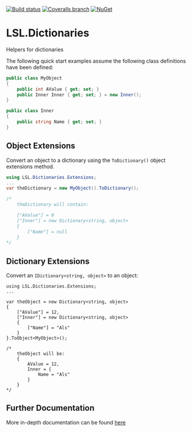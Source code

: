 [![Build status](https://img.shields.io/appveyor/ci/alunacjones/lsl-dictionaries.svg)](https://ci.appveyor.com/project/alunacjones/lsl-dictionaries)
[![Coveralls branch](https://img.shields.io/coverallsCoverage/github/alunacjones/LSL.Dictionaries)](https://coveralls.io/github/alunacjones/LSL.Dictionaries)
[![NuGet](https://img.shields.io/nuget/v/LSL.Dictionaries.svg)](https://www.nuget.org/packages/LSL.Dictionaries/)

# LSL.Dictionaries

Helpers for dictionaries

The following quick start examples assume the following class definitions have been defined:

```csharp
public class MyObject
{
    public int AValue { get; set; }
    public Inner Inner { get; set; } = new Inner();
}

public class Inner
{
    public string Name { get; set; }
}
```
## Object Extensions

Convert an object to a dictionary using the `ToDictionary()` object extensions method.

```csharp { data-fiddle="JWV0iK" }
using LSL.Dictionaries.Extensions;
...
var theDictionary = new MyObject().ToDictionary();

/*
    theDictionary will contain:

    ["AValue"] = 0
    ["Inner"] = new Dictionary<string, object>
    {
        ["Name"] = null
    }
*/
```

## Dictionary Extensions

Convert an `IDictionary<string, object>` to an object:

```<!-- REPLACE csharp { data-fiddle="jQIAC7" } -->csharp<!-- END:REPLACE -->
using LSL.Dictionaries.Extensions;
...

var theObject = new Dictionary<string, object>
{
    ["AValue"] = 12,
    ["Inner"] = new Dictionary<string, object>
    {
        ["Name"] = "Als"
    }
}.ToObject<MyObject>();

/*
    theObject will be:
    {
        AValue = 12,
        Inner = {
            Name = "Als"
        }
    }
*/
```
<!-- HIDE -->

## Further Documentation

More in-depth documentation can be found [here](https://alunacjones.github.io/LSL.Dictionaries/)

<!-- END:HIDE -->
